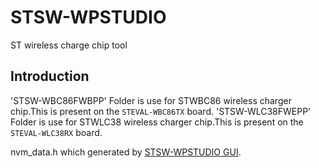 # STSW-WPSTUDIO
 ST wireless charge chip tool

## Introduction
'STSW-WBC86FWBPP' Folder is use for STWBC86 wireless charger chip.This is present on the `STEVAL-WBC86TX` board.
'STSW-WLC38FWEPP' Folder is use for STWLC38 wireless charger chip.This is present on the `STEVAL-WLC38RX` board.

nvm_data.h which generated by [STSW-WPSTUDIO GUI](https://www.st.com/en/embedded-software/stsw-wpstudio.html).


